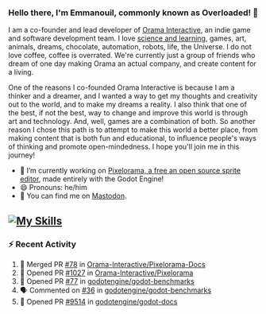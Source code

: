 ### Hello there, I'm Emmanouil, commonly known as Overloaded! 👋
I am a co-founder and lead developer of [Orama Interactive](https://www.oramainteractive.com/), an indie game and software development team. I love [science and learning](https://github.com/OverloadedOrama/KnowledgeBase), games, art, animals, dreams, chocolate, automation, robots, life, the Universe. I do not love coffee, coffee is overrated. We're currently just a group of friends who dream of one day making Orama an actual company, and create content for a living.

One of the reasons I co-founded Orama Interactive is because I am a thinker and a dreamer, and I wanted a way to get my thoughts and creativity out to the world, and to make my dreams a reality. I also think that one of the best, if not the best, way to change and improve this world is through art and technology. And, well, games are a combination of both. So another reason I chose this path is to attempt to make this world a better place, from making content that is both fun and educational, to influence people's ways of thinking and promote open-mindedness. I hope you'll join me in this journey!

- 🔭 I’m currently working on [Pixelorama, a free an open source sprite editor](https://github.com/Orama-Interactive/Pixelorama), made entirely with the Godot Engine!
- 😄 Pronouns: he/him
- 🐘 You can find me on <a rel="me" href="https://mastodon.social/@Overloaded">Mastodon</a>.

[![My Skills](https://skillicons.dev/icons?i=godot,py,cpp,cs,git,linux,html)](https://skillicons.dev)
---

### :zap: Recent Activity

<!--START_SECTION:activity-->
1. 🎉 Merged PR [#78](https://github.com/Orama-Interactive/Pixelorama-Docs/pull/78) in [Orama-Interactive/Pixelorama-Docs](https://github.com/Orama-Interactive/Pixelorama-Docs)
2. 💪 Opened PR [#1027](https://github.com/Orama-Interactive/Pixelorama/pull/1027) in [Orama-Interactive/Pixelorama](https://github.com/Orama-Interactive/Pixelorama)
3. 💪 Opened PR [#77](https://github.com/godotengine/godot-benchmarks/pull/77) in [godotengine/godot-benchmarks](https://github.com/godotengine/godot-benchmarks)
4. 🗣 Commented on [#36](https://github.com/godotengine/godot-benchmarks/issues/36#issuecomment-2179090081) in [godotengine/godot-benchmarks](https://github.com/godotengine/godot-benchmarks)
5. 💪 Opened PR [#9514](https://github.com/godotengine/godot-docs/pull/9514) in [godotengine/godot-docs](https://github.com/godotengine/godot-docs)
<!--END_SECTION:activity-->

<!--
**OverloadedOrama/OverloadedOrama** is a ✨ _special_ ✨ repository because its `README.md` (this file) appears on your GitHub profile.

Here are some ideas to get you started:

- 👯 I’m looking to collaborate on ...
- 🤔 I’m looking for help with ...
- 💬 Ask me about ...
- 📫 How to reach me: ...
- ⚡ Fun fact: ...
-->
